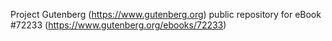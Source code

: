 Project Gutenberg (https://www.gutenberg.org) public repository
for eBook #72233 (https://www.gutenberg.org/ebooks/72233)
